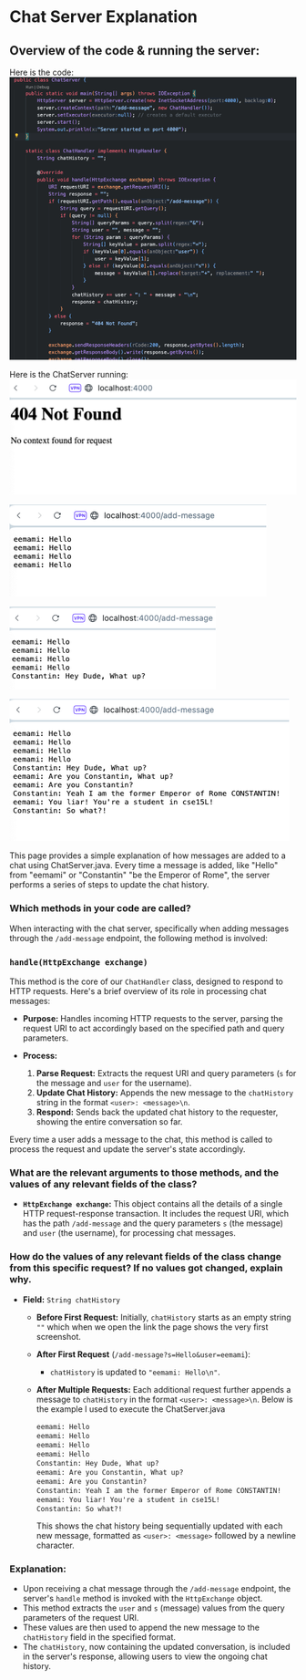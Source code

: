# Chat Server Explanation

## Overview of the code & running the server:
Here is the code:
![ChatServer.java code](ChatServer.png)

Here is the ChatServer running:
![scrnshot](404notfound.png)

![scrnshot](firstscrn.png)

![scrnshot](secondscrn.png)

![scrnshot](thirdscrn.png)


This page provides a simple explanation of how messages are added to a chat using ChatServer.java.
Every time a message is added, like "Hello" from "eemami" or "Constantin"  "be the Emperor of Rome", the server performs a series of steps to update the chat history.

 ### Which methods in your code are called?
 
When interacting with the chat server, specifically when adding messages through the `/add-message` endpoint, the following method is involved:

### `handle(HttpExchange exchange)`

This method is the core of our `ChatHandler` class, designed to respond to HTTP requests. Here's a brief overview of its role in processing chat messages:

- **Purpose:** Handles incoming HTTP requests to the server, parsing the request URI to act accordingly based on the specified path and query parameters.
  
- **Process:**
  1. **Parse Request:** Extracts the request URI and query parameters (`s` for the message and `user` for the username).
  2. **Update Chat History:** Appends the new message to the `chatHistory` string in the format `<user>: <message>\n`.
  3. **Respond:** Sends back the updated chat history to the requester, showing the entire conversation so far.

Every time a user adds a message to the chat, this method is called to process the request and update the server's state accordingly.

### What are the relevant arguments to those methods, and the values of any relevant fields of the class?

- **`HttpExchange exchange`:** This object contains all the details of a single HTTP request-response transaction. It includes the request URI, which has the path `/add-message` and the query parameters `s` (the message) and `user` (the username), for processing chat messages.

### How do the values of any relevant fields of the class change from this specific request? If no values got changed, explain why.

- **Field:** `String chatHistory`

  - **Before First Request:** Initially, `chatHistory` starts as an empty string `""` which when we open the link the page shows the very
      first screenshot.

  - **After First Request** (`/add-message?s=Hello&user=eemami`):
    - `chatHistory` is updated to `"eemami: Hello\n"`.
  - **After Multiple Requests:** Each additional request further appends a message to `chatHistory` in the format `<user>: <message>\n`. Below is the example I used to execute the ChatServer.java

    ```
    eemami: Hello
    eemami: Hello
    eemami: Hello
    eemami: Hello
    Constantin: Hey Dude, What up?
    eemami: Are you Constantin, What up?
    eemami: Are you Constantin?
    Constantin: Yeah I am the former Emperor of Rome CONSTANTIN!
    eemami: You liar! You're a student in cse15L!
    Constantin: So what?!
    ```

    This shows the chat history being sequentially updated with each new message, formatted as `<user>: <message>` followed by a newline character.

### Explanation:

- Upon receiving a chat message through the `/add-message` endpoint, the server's `handle` method is invoked with the `HttpExchange` object.
- This method extracts the `user` and `s` (message) values from the query parameters of the request URI.
- These values are then used to append the new message to the `chatHistory` field in the specified format.
- The `chatHistory`, now containing the updated conversation, is included in the server's response, allowing users to view the ongoing chat history.



